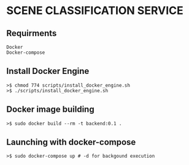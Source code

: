 # SCENE CLASSIFICATION SERVICE

## Requirments
```
Docker
Docker-compose
```

## Install Docker Engine
```
>$ chmod 774 scripts/install_docker_engine.sh
>$ ./scripts/install_docker_engine.sh
```

## Docker image building
```
>$ sudo docker build --rm -t backend:0.1 .
```
## Launching with docker-compose 
```
>$ sudo docker-compose up # -d for backgound execution
```
